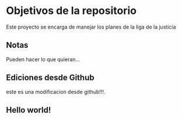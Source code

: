 # Objetivos de la repositorio

Este proyecto se encarga de manejar los planes de la liga de la justicia


## Notas
Pueden hacer lo que quieran...

## Ediciones desde Github

este es una modificacion desde github!!!.

## Hello world!
